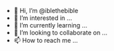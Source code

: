 - 👋 Hi, I’m @iblethebible
- 👀 I’m interested in ...
- 🌱 I’m currently learning ...
- 💞️ I’m looking to collaborate on ...
- 📫 How to reach me ...

<!---
iblethebible/iblethebible is a ✨ special ✨ repository because its `README.md` (this file) appears on your GitHub profile.
You can click the Preview link to take a look at your changes.
--->
